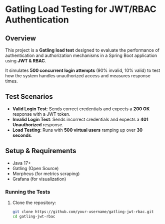 # Gatling Load Testing for JWT/RBAC Authentication  

## Overview  
This project is a **Gatling load test** designed to evaluate the performance of authentication and authorization mechanisms in a Spring Boot application using **JWT & RBAC**.  

It simulates **500 concurrent login attempts** (90% invalid, 10% valid) to test how the system handles unauthorized access and measures response times.  

## Test Scenarios  
- **Valid Login Test**: Sends correct credentials and expects a **200 OK** response with a JWT token.  
- **Invalid Login Test**: Sends incorrect credentials and expects a **401 Unauthorized** response.  
- **Load Testing**: Runs with **500 virtual users** ramping up over **30 seconds**.  

## Setup & Requirements  
- Java 17+  
- Gatling (Open Source)  
- Morpheus (for metrics scraping)  
- Grafana (for visualization)  

### **Running the Tests**  
1. Clone the repository:  
   ```bash
   git clone https://github.com/your-username/gatling-jwt-rbac.git
   cd gatling-jwt-rbac 